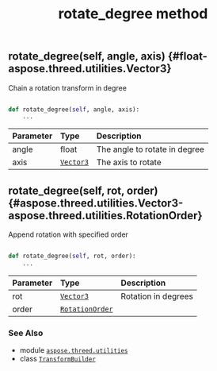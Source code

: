 ﻿---
title: rotate_degree method
second_title: Aspose.3D for Python via .NET API References
description: 
type: docs
weight: 80
url: /python-net/aspose.threed.utilities/transformbuilder/rotate_degree/
is_root: false
---

## rotate_degree(self, angle, axis) {#float-aspose.threed.utilities.Vector3}

Chain a rotation transform in degree



```python

def rotate_degree(self, angle, axis):
    ...
```


| Parameter | Type | Description |
| :- | :- | :- |
| angle | float | The angle to rotate in degree |
| axis | [`Vector3`](/3d/python-net/aspose.threed.utilities/vector3) | The axis to rotate |


## rotate_degree(self, rot, order) {#aspose.threed.utilities.Vector3-aspose.threed.utilities.RotationOrder}

Append rotation with specified order



```python

def rotate_degree(self, rot, order):
    ...
```


| Parameter | Type | Description |
| :- | :- | :- |
| rot | [`Vector3`](/3d/python-net/aspose.threed.utilities/vector3) | Rotation in degrees |
| order | [`RotationOrder`](/3d/python-net/aspose.threed.utilities/rotationorder) |  |



### See Also
* module [`aspose.threed.utilities`](../../)
* class [`TransformBuilder`](/3d/python-net/aspose.threed.utilities/transformbuilder)
